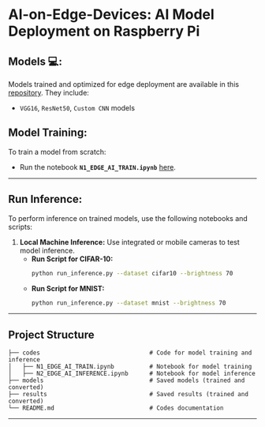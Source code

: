 # **AI-on-Edge-Devices: AI Model Deployment on Raspberry Pi**


## **Models 💻:**
Models trained and optimized for edge deployment are available in this [repository](https://github.com/yasir). They include:
- `VGG16`, `ResNet50`, `Custom CNN` models

## **Model Training:**
To train a model from scratch:
 - Run the notebook **`N1_EDGE_AI_TRAIN.ipynb`** [here](codes/N1_EDGE_AI_TRAIN.ipynb).
---

## **Run Inference:**
To perform inference on trained models, use the following notebooks and scripts:

1. **Local Machine Inference:** Use integrated or mobile cameras to test model inference.
   - **Run Script for CIFAR-10:**
     ```bash
     python run_inference.py --dataset cifar10 --brightness 70
     ```
   - **Run Script for MNIST:**
     ```bash
     python run_inference.py --dataset mnist --brightness 70
     ```

---
## **Project Structure**
```
├── codes                               # Code for model training and inference
│   ├── N1_EDGE_AI_TRAIN.ipynb          # Notebook for model training
│   ├── N2_EDGE_AI_INFERENCE.ipynb      # Notebook for model inference
├── models                              # Saved models (trained and converted)
├── results                             # Saved results (trained and converted)   
└── README.md                           # Codes documentation

```
---
